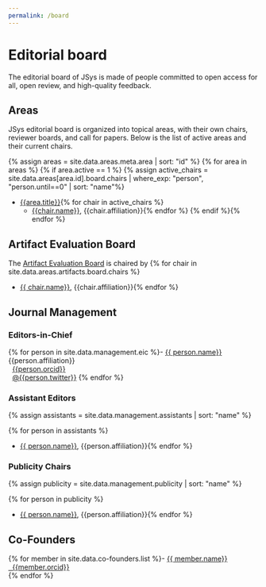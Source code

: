 ```yaml
---
permalink: /board
---
```


# Editorial board

The editorial board of JSys is made of people committed to open access for all, open review, and high-quality feedback.

## Areas

JSys editorial board is organized into topical areas, with their own chairs, reviewer boards, and call for papers. Below is the list of active areas and their current chairs.

<!-- I tried compacting with <summary> but it is not supported by Jekyll by default. Here is how it can be done if we really want it.:
http://movb.de/jekyll-details-support.html -->

<!-- Loop through all areas -->
{% assign areas = site.data.areas.meta.area | sort: "id" %}
{% for area in areas %}
{% if area.active == 1 %}
{% assign active_chairs = site.data.areas[area.id].board.chairs | where_exp: "person", "person.until==0" | sort: "name"%}
- [{{area.title}}](/cfp_{{area.id}}/){% for chair in active_chairs %}
  - [{{chair.name}}]({{chair.webpage}}), {{chair.affiliation}}{% endfor %}
{% endif %}{% endfor %}<!-- Loop through all areas -->

## Artifact Evaluation Board

The [Artifact Evaluation Board](/cfp_artifacts/) is chaired by
{% for chair in site.data.areas.artifacts.board.chairs %}
  - [{{ chair.name}}]({{chair.webpage}}), {{chair.affiliation}}{% endfor %}


## Journal Management

### Editors-in-Chief

{% for person in site.data.management.eic %}- [{{ person.name}}]({{person.webpage}})  
    {{person.affiliation}}  
    <i class="fab fa-orcid"></i>   &nbsp; [{{person.orcid}}](https://orcid.org/{{person.orcid}})  
    <i class="fab fa-twitter"></i> &nbsp; [@{{person.twitter}}](https://twitter.com/{{person.twitter}})
{% endfor %}

### Assistant Editors

{% assign assistants = site.data.management.assistants | sort: "name" %}

{% for person in assistants %}
- [{{ person.name}}]({{person.webpage}}), {{person.affiliation}}{% endfor %}

### Publicity Chairs

{% assign publicity = site.data.management.publicity | sort: "name" %}

{% for person in publicity %}
- [{{ person.name}}]({{person.webpage}}), {{person.affiliation}}{% endfor %}

## Co-Founders

{% for member in site.data.co-founders.list %}- [{{ member.name}}]({{member.webpage}})  
    [<i class="fab fa-orcid"></i>   &nbsp; {{member.orcid}}](https://orcid.org/{{member.orcid}})  
{% endfor %}